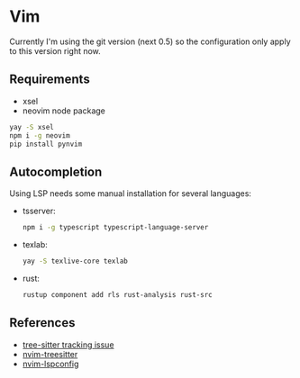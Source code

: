 # Vim 

Currently I'm using the git version (next 0.5) so the configuration only apply
to this version right now.

## Requirements

- xsel
- neovim node package

```sh
yay -S xsel
npm i -g neovim
pip install pynvim
```

## Autocompletion

Using LSP needs some manual installation for several languages:

- tsserver:
  ```sh
  npm i -g typescript typescript-language-server
  ```
- texlab:
  ```sh
  yay -S texlive-core texlab
  ```
- rust:
  ```sh
  rustup component add rls rust-analysis rust-src
  ```

## References

- [tree-sitter tracking issue](https://github.com/neovim/neovim/issues/11724)
- [nvim-treesitter](https://github.com/nvim-treesitter/nvim-treesitter)
- [nvim-lspconfig](https://github.com/neovim/nvim-lspconfig)
